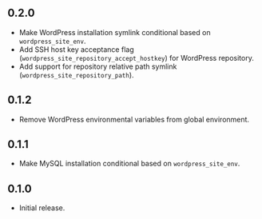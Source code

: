 ## 0.2.0

- Make WordPress installation symlink conditional based on `wordpress_site_env`.
- Add SSH host key acceptance flag (`wordpress_site_repository_accept_hostkey`) for WordPress repository.
- Add support for repository relative path symlink (`wordpress_site_repository_path`).

## 0.1.2

- Remove WordPress environmental variables from global environment.

## 0.1.1

- Make MySQL installation conditional based on `wordpress_site_env`.

## 0.1.0

- Initial release.
